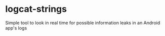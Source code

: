 # logcat-strings
Simple tool to look in real time for possible information leaks in an Android app's logs
